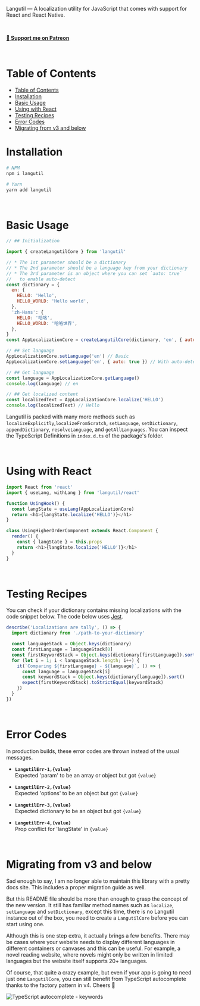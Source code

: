 Langutil — A localization utility for JavaScript that comes with support for React and React Native.

<br/>

[**💖 Support me on Patreon**](https://patreon.com/chin98edwin_dev)

<br/>

# Table of Contents
<!-- Automatically generated by VS Code -->
- [Table of Contents](#table-of-contents)
- [Installation](#installation)
- [Basic Usage](#basic-usage)
- [Using with React](#using-with-react)
- [Testing Recipes](#testing-recipes)
- [Error Codes](#error-codes)
- [Migrating from v3 and below](#migrating-from-v3-and-below)

# Installation

```sh
# NPM
npm i langutil

# Yarn
yarn add langutil
```

<br/>

# Basic Usage

```js
// ## Initialization

import { createLangutilCore } from 'langutil'

// * The 1st parameter should be a dictionary
// * The 2nd parameter should be a language key from your dictionary
// * The 3rd parameter is an object where you can set `auto: true`
//   to enable auto-detect
const dictionary = {
  en: {
    HELLO: 'Hello',
    HELLO_WORLD: 'Hello world',
  },
  'zh-Hans': {
    HELLO: '哈咯',
    HELLO_WORLD: '哈咯世界',
  },
}
const AppLocalizationCore = createLangutilCore(dictionary, 'en', { auto: true })

// ## Set language
AppLocalizationCore.setLanguage('en') // Basic
AppLocalizationCore.setLanguage('en', { auto: true }) // With auto-detect

// ## Get language
const language = AppLocalizationCore.getLanguage()
console.log(language) // en

// ## Get localized content
const localizedText = AppLocalizationCore.localize('HELLO')
console.log(localizedText) // Hello
```

Langutil is packed with many more methods such as `localizeExplicitly`,`localizeFromScratch`, `setLanguage`, `setDictionary`, `appendDictionary`, `resolveLanguage`, and `getAllLanguages`. You can inspect the TypeScript Definitions in `index.d.ts` of the package's folder.

<br/>

# Using with React

```js
import React from 'react'
import { useLang, withLang } from 'langutil/react'

function UsingHook() {
  const langState = useLang(AppLocalizationCore)
  return <h1>{langState.localize('HELLO')}</h1>
}

class UsingHigherOrderComponent extends React.Component {
  render() {
    const { langState } = this.props
    return <h1>{langState.localize('HELLO')}</h1>
  }
}
```

<br/>

# Testing Recipes

You can check if your dictionary contains missing localizations with the code snippet below. The code below uses [Jest](https://jestjs.io).

```js
describe('Localizations are tally', () => {
  import dictionary from './path-to-your-dictionary'

  const languageStack = Object.keys(dictionary)
  const firstLanguage = languageStack[0]
  const firstKeywordStack = Object.keys(dictionary[firstLanguage]).sort()
  for (let i = 1; i < languageStack.length; i++) {
    it(`Comparing ${firstLanguage} - ${language}`, () => {
      const language = languageStack[i]
      const keywordStack = Object.keys(dictionary[language]).sort()
      expect(firstKeywordStack).toStrictEqual(keywordStack)
    })
  }
})
```

<br/>

# Error Codes
In production builds, these error codes are thrown instead of the usual messages.

* **`LangutilErr-1,{value}`**<br/>
Expected 'param' to be an array or object but got `{value}`

* **`LangutilErr-2,{value}`**<br/>
Expected 'options' to be an object but got `{value}`

* **`LangutilErr-3,{value}`**<br/>
Expected dictionary to be an object but got `{value}`

* **`LangutilErr-4,{value}`**<br/>
Prop conflict for 'langState' in `{value}`

<br/>

# Migrating from v3 and below

Sad enough to say, I am no longer able to maintain this library with a pretty docs site. This includes a proper migration guide as well.

But this README file should be more than enough to grasp the concept of the new version. It still has familiar method names such as `localize`, `setLanguage` and `setDictionary`, except this time, there is no Langutil instance out of the box, you need to create a `LangutilCore` before you can start using one.

Although this is one step extra, it actually brings a few benefits. There may be cases where your website needs to display different languages in different containers or canvases and this can be useful. For example, a novel reading website, where novels might only be written in limited languages but the website itself supports 20+ languages.

Of course, that quite a crazy example, but even if your app is going to need just one `LangutilCore`, you can still benefit from TypeScript autocomplete thanks to the factory pattern in v4. Cheers 🍻

![TypeScript autocomplete - keywords](https://raw.githubusercontent.com/chin98edwin/langutil/main/assets/ts-autocomplete-keywords.png)

<br/>
